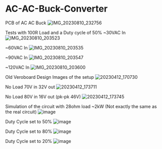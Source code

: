 # AC-AC-Buck-Converter
PCB of AC AC Buck
![IMG_20230810_232756](https://github.com/lbrushmanl/AC-AC-Buck-Converter/assets/114579521/ad34ecb8-780f-49bc-949b-9058dda8a0c5)

Tests with 100R Load and a Duty cycle of 50%
~30VAC In
![IMG_20230810_203523](https://github.com/lbrushmanl/AC-AC-Buck-Converter/assets/114579521/d36b5946-08b1-4afa-9d1f-abda63c64fc7)

~60VAC In
![IMG_20230810_203535](https://github.com/lbrushmanl/AC-AC-Buck-Converter/assets/114579521/03ac4cca-18ec-469e-b2c9-78f8f2172b45)

~90VAC In
![IMG_20230810_203547](https://github.com/lbrushmanl/AC-AC-Buck-Converter/assets/114579521/e4f07dc8-5c64-4b16-92eb-4d6d8bd6f428)

~120VAC In
![IMG_20230810_203600](https://github.com/lbrushmanl/AC-AC-Buck-Converter/assets/114579521/dd6307a3-5902-42b1-bade-45986aee2367)

Old Veroboard Design
Images of the setup
![20230412_170730](https://user-images.githubusercontent.com/114579521/234475803-48bb642a-ec24-493c-bb44-708aa3b04d31.jpg)

No Load 70V in 32V out
![20230412_173711](https://user-images.githubusercontent.com/114579521/234475943-d5a849ab-93ea-4160-8fff-ff0dcc2ff3ac.jpg)

No Load 80V in 16V out (pk-pk 46V)
![20230412_173745](https://user-images.githubusercontent.com/114579521/234476615-9a0d1f64-17db-491a-8505-88be4b8c61f0.jpg)

Simulation of the circuit with 28ohm load ~2kW (Not exactly the same as the real circuit)
![image](https://user-images.githubusercontent.com/114579521/236134714-be738882-14c5-4447-b69d-b41c4ae0bfd0.png)

Duty Cycle set to 50%
![image](https://user-images.githubusercontent.com/114579521/236133864-44cb8b02-f20b-41b7-9cd5-b56afbb56776.png)

Duty Cycle set to 80%
![image](https://user-images.githubusercontent.com/114579521/236133968-0010d69a-3f23-4c9f-80d4-c844e0527749.png)

Duty Cycle set to 20%
![image](https://user-images.githubusercontent.com/114579521/236134573-7615e713-60cd-4f7e-9bd2-a1820dc77ba7.png)
